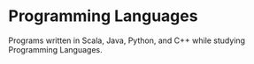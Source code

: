 # Programming Languages 
Programs written in Scala, Java, Python, and C++ while studying Programming Languages.
